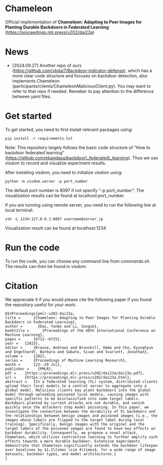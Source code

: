 # Chameleon
Official implementation of **Chameleon: Adapting to Peer Images for Planting Durable Backdoors in Federated Learning** (https://proceedings.mlr.press/v202/dai23a)

# News
- [2024.09.27] Another repo of ours (https://github.com/ybdai7/Backdoor-indicator-defense), which has a more clear code structure and focuses on backdoor detection, also implements Chameleon (participants/clients/ChameleonMaliciousClient.py). You may want to refer to that repo if needed. Remeber to pay attention to the difference between yaml files. 

# Get started
To get started, you need to first install relevant packages using:
  
    pip install -r requirements.txt

Note: This repository largely follows the basic code structure of "How to backdoor federated learning" (https://github.com/ebagdasa/backdoor\_federated\_learning). Thus we use visdom to record and visualize experiment results.

After installing visdom, you need to initialize visdom using:

    python -m visdom.server -p port_number

The default port number is 8097 if not specify "-p port\_number". The visualization results can be found at localhost:port\_number.

If you are running using remote server, you need to run the following line at local terminal:

    ssh -L 1234:127.0.0.1:8097 username@server_ip

Visualization result can be found at localhost:1234

# Run the code
To run the code, you can choose any command line from *commands.sh*. The results can then be found in visdom.

# Citation
We appreciate it if you would please cite the following paper if you found the repository useful for your work:


    @InProceedings{pmlr-v202-dai23a,
    title = 	 {Chameleon: Adapting to Peer Images for Planting Durable Backdoors in Federated Learning},
    author =       {Dai, Yanbo and Li, Songze},
    booktitle = 	 {Proceedings of the 40th International Conference on Machine Learning},
    pages = 	 {6712--6725},
    year = 	 {2023},
    editor = 	 {Krause, Andreas and Brunskill, Emma and Cho, Kyunghyun and Engelhardt, Barbara and Sabato, Sivan and Scarlett, Jonathan},
    volume = 	 {202},
    series = 	 {Proceedings of Machine Learning Research},
    month = 	 {23--29 Jul},
    publisher =    {PMLR},
    pdf = 	 {https://proceedings.mlr.press/v202/dai23a/dai23a.pdf},
    url = 	 {https://proceedings.mlr.press/v202/dai23a.html},
    abstract = 	 {In a federated learning (FL) system, distributed clients upload their local models to a central server to aggregate into a global model. Malicious clients may plant backdoors into the global model through uploading poisoned local models, causing images with specific patterns to be misclassified into some target labels. Backdoors planted by current attacks are not durable, and vanish quickly once the attackers stop model poisoning. In this paper, we investigate the connection between the durability of FL backdoors and the relationships between benign images and poisoned images (i.e., the images whose labels are flipped to the target label during local training). Specifically, benign images with the original and the target labels of the poisoned images are found to have key effects on backdoor durability. Consequently, we propose a novel attack, Chameleon, which utilizes contrastive learning to further amplify such effects towards a more durable backdoor. Extensive experiments demonstrate that Chameleon significantly extends the backdoor lifespan over baselines by $1.2\times \sim 4\times$, for a wide range of image datasets, backdoor types, and model architectures.}
    }

